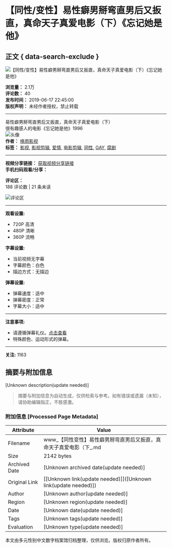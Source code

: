 # 【同性/变性】易性癖男掰弯直男后又扳直，真命天子真爱电影（下）《忘记她是他》

## 正文 { data-search-exclude }


![【同性/变性】易性癖男掰弯直男后又扳直，真命天子真爱电影（下）《忘记她是他》](//i2.hdslb.com/bfs/archive/95675047bf64ac2d7f3c6142467a2e9dbe68ebf9.png@518w_290h_1c_!web-video-share-cover.webp)

**浏览量：** 2.1万  
**评论数：** 40  
**发布时间：** 2019-06-17 22:45:00  
**版权声明：** 未经作者授权，禁止转载  

---

易性癖男掰弯直男后又扳直，真命天子真爱电影（下）  
很有趣感人的电影《忘记她是他》1996  
![头像](//i2.hdslb.com/bfs/face/d186b004d2d94a661403490fb2a76d375a7ee7d1.jpg@96w.webp)  
**作者：** [唤雨影视](//space.bilibili.com/314794097)  
**标签：** [影视](//www.bilibili.com/v/cinephile), [影视剪辑](//www.bilibili.com/v/cinephile/montage), [爱情](//search.bilibili.com/all?keyword=%E7%88%B1%E6%83%85&from_source=video_tag), [电影剪辑](//search.bilibili.com/all?keyword=%E7%94%B5%E5%BD%B1%E5%89%AA%E8%BE%91&from_source=video_tag), [同性](//search.bilibili.com/all?keyword=%E5%90%8C%E6%80%A7&from_source=video_tag), [GAY](//search.bilibili.com/all?keyword=GAY&from_source=video_tag), [腐剧](//search.bilibili.com/all?keyword=%E8%85%90%E5%89%A7&from_source=video_tag)  

--- 

**视频分享链接：** [获取视频分享链接](#)  
**手机扫码观看/分享：**  

**评论区：**  
188 评论数 | 21 条未读  

![评论区](//i0.hdslb.com/bfs/garb/item/33e2e72d9a0c855f036b4cb55448f44af67a0635.png@.webp)

---

**观看设置:**  
- 720P 高清
- 480P 清晰
- 360P 流畅

**字幕设置:**  
- 当前视频无字幕  
- 字幕颜色：白色  
- 描边方式：无描边  

**弹幕设置:**  
- 弹幕速度：适中  
- 弹幕密度：正常  
- 字幕大小：适中  

---

**注意事项:**  
- 请遵循弹幕礼仪。[点击查看](//www.bilibili.com/blackboard/help.html#弹幕相关?id=3ebbac9998474850bfdf42b231477371)  
- 特殊颜色、运动形式的弹幕。  

---  

**关注:** 1163 
<!-- tcd_original_link https://www.bilibili.com/video/av55947742 -->


## 摘要与附加信息

<!-- tcd_abstract -->
[Unknown description(update needed)]
<!-- tcd_abstract_end -->

> 摘要与附加信息为自动生成，仅供检索与参考。如有错误或遗漏（未知），请协助编辑指正，不胜感激。

### 附加信息 [Processed Page Metadata]

| Attribute       | Value                                  |
|-----------------|----------------------------------------|
| Filename        | www_【同性变性】易性癖男掰弯直男后又扳直，真命天子真爱电影（下_.md                             |
| Size            | 2142 bytes                           |
| Archived Date   | [Unknown archived date(update needed)]                             |
| Original Link   | [[Unknown link(update needed)]]([Unknown link(update needed)])                       |
| Author          | [Unknown author(update needed)]                               |
| Region          | [Unknown region(update needed)]                               |
| Date            | [Unknown date(update needed)]                                 |
| Tags            | [Unknown tags(update needed)]                                 |
| Evaluation            | [Unknown type(update needed)]                                 |
<!-- tcd_table_end -->

本文由多元性别中文数字档案馆归档整理，仅供浏览。版权归原作者所有。
